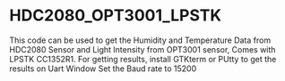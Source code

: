 # HDC2080_OPT3001_LPSTK
This code can be used to get the Humidity and Temperature Data from HDC2080 Sensor and Light Intensity from OPT3001 sensor, Comes with LPSTK CC1352R1.
For getting results, install GTKterm or PUtty to get the results on Uart Window
Set the Baud rate to 15200
